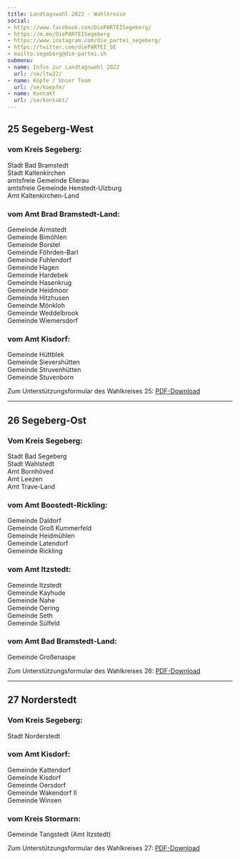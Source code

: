 ```yaml
---
title: Landtagswahl 2022 - Wahlkreise
social:
- https://www.facebook.com/DiePARTEISegeberg/
- https://m.me/DiePARTEISegeberg
- https://www.instagram.com/die_partei_segeberg/
- https://twitter.com/diePARTEI_SE
- mailto:segeberg@die-partei.sh
submenu:
- name: Infos zur Landtagswahl 2022
  url: /se/ltw22/
- name: Köpfe / Unser Team
  url: /se/koepfe/
- name: Kontakt
  url: /se/kontakt/
---
```


## 25 Segeberg-West

### vom Kreis Segeberg:

Stadt Bad Bramstedt  
Stadt Kaltenkirchen  
amtsfreie Gemeinde Ellerau  
amtsfreie Gemeinde Henstedt-Ulzburg  
Amt Kaltenkirchen-Land

### vom Amt Brad Bramstedt-Land:  

Gemeinde Armstedt  
Gemeinde Bimöhlen  
Gemeinde Borstel  
Gemeinde Föhrden-Barl  
Gemeinde Fuhlendorf  
Gemeinde Hagen  
Gemeinde Hardebek  
Gemeinde Hasenkrug  
Gemeinde Heidmoor  
Gemeinde Hitzhusen  
Gemeinde Mönkloh  
Gemeinde Weddelbrook  
Gemeinde Wiemersdorf  

### vom Amt Kisdorf:

Gemeinde Hüttblek  
Gemeinde Sievershütten  
Gemeinde Struvenhütten  
Gemeinde Stuvenborn  

Zum Unterstützungsformular des Wahlkreises 25: [PDF-Download](../ltw22/LTW22-Die_PARTEI_25.pdf)

--------

## 26 Segeberg-Ost
### Vom Kreis Segeberg:

Stadt Bad Segeberg  
Stadt Wahlstedt  
Amt Bornhöved  
Amt Leezen  
Amt Trave-Land  

### vom Amt Boostedt-Rickling:  
Gemeinde Daldorf  
Gemeinde Groß Kummerfeld  
Gemeinde Heidmühlen  
Gemeinde Latendorf  
Gemeinde Rickling  

### vom Amt Itzstedt:  
Gemeinde Itzstedt  
Gemeinde Kayhude  
Gemeinde Nahe  
Gemeinde Oering  
Gemeinde Seth  
Gemeinde Sülfeld

### vom Amt Bad Bramstedt-Land:
Gemeinde Großenaspe

Zum Unterstützungsformular des Wahlkreises 26: [PDF-Download](../ltw22/LTW22-Die_PARTEI_26.pdf)

--------

## 27 Norderstedt
### Vom Kreis Segeberg:

Stadt Norderstedt

### vom Amt Kisdorf:
Gemeinde Kattendorf  
Gemeinde Kisdorf  
Gemeinde Oersdorf  
Gemeinde Wakendorf II  
Gemeinde Winsen  

### vom Kreis Stormarn:
Gemeinde Tangstedt (Amt Itzstedt)

Zum Unterstützungsformular des Wahlkreises 27: [PDF-Download](../ltw22/LTW22-Die_PARTEI_27.pdf)
